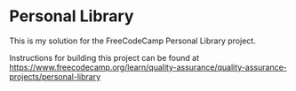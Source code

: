 # Personal Library

This is my solution for the FreeCodeCamp Personal Library project.

Instructions for building this project can be found at https://www.freecodecamp.org/learn/quality-assurance/quality-assurance-projects/personal-library
